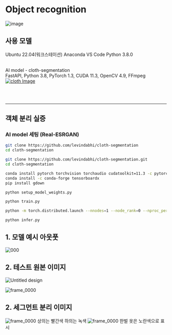 # Object recognition

![image](https://github.com/junu3148/Object/assets/134668162/e4c45354-6a80-41ed-b5ba-120f8ee0fadc)



## 사용 모델

Ubuntu 22.04(워크스테이션)
Anaconda
VS Code
Python 3.8.0

<br>
AI model - cloth-segmentation <br> 
FastAPI, Python 3.8, PyTorch 1.3, CUDA 11.3,  OpenCV 4.9, FFmpeg <br> 
<a href="https://github.com/levindabhi/cloth-segmentation">
      <img src="https://github.com/junu3148/Object/assets/134668162/a694d11c-723d-45e7-a888-b722504b7412" alt="cloth Image">
</a>

<br><br>


---

## 객체 분리 실증




### AI model 세팅 (Real-ESRGAN)

```bash
git clone https://github.com/levindabhi/cloth-segmentation
cd cloth-segmentation

git clone https://github.com/levindabhi/cloth-segmentation.git
cd cloth-segmentation

conda install pytorch torchvision torchaudio cudatoolkit=11.3 -c pytorch
conda install -c conda-forge tensorboardx
pip install gdown

python setup_model_weights.py

python train.py

python -m torch.distributed.launch --nnodes=1 --node_rank=0 --nproc_per_node=4 --use_env train.py

python infer.py


```
## 1. 모델 예시 아웃풋
![000](https://github.com/junu3148/Object/assets/134668162/24b7942c-8e30-4c59-80f3-83f963230824)

## 2. 테스트 원본 이미지
![Untitled design](https://github.com/junu3148/Object/assets/134668162/437afdc8-7012-49f9-866a-37ddaba47ada)

![frame_0000](https://github.com/junu3148/Object/assets/134668162/1e56d32b-2d49-483a-a4a5-46ee2929840e)

## 2. 세그먼트 분리 이미지
![frame_0000](https://github.com/junu3148/Object/assets/134668162/fd3c739b-d314-494b-85dc-772c91d365ae)
상의는 빨간색 하의는 녹색
![frame_0000](https://github.com/junu3148/Object/assets/134668162/53986983-136f-47d6-8f99-d4ff8e40828b)
한벌 옷은 노란색으로 표시


